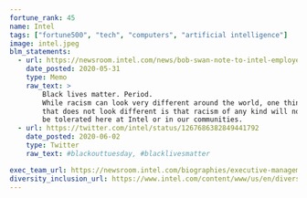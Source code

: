 ```yaml
---
fortune_rank: 45
name: Intel
tags: ["fortune500", "tech", "computers", "artificial intelligence"]
image: intel.jpeg
blm_statements:
  - url: https://newsroom.intel.com/news/bob-swan-note-to-intel-employees/
    date_posted: 2020-05-31
    type: Memo
    raw_text: >
        Black lives matter. Period.
        While racism can look very different around the world, one thing
        that does not look different is that racism of any kind will not
        be tolerated here at Intel or in our communities.
  - url: https://twitter.com/intel/status/1267686382849441792
    date_posted: 2020-06-02
    type: Twitter
    raw_text: #blackouttuesday, #blacklivesmatter

exec_team_url: https://newsroom.intel.com/biographies/executive-management/
diversity_inclusion_url: https://www.intel.com/content/www/us/en/diversity/diversity-at-intel.html
---
```

